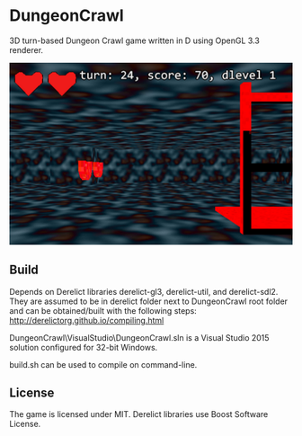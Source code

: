 # DungeonCrawl
3D turn-based Dungeon Crawl game written in D using OpenGL 3.3 renderer.

![Screenshot](/screenshot.jpg)

## Build
Depends on Derelict libraries derelict-gl3, derelict-util, and derelict-sdl2.
They are assumed to be in derelict folder next to DungeonCrawl root folder and can be obtained/built
with the following steps: http://derelictorg.github.io/compiling.html

DungeonCrawl\VisualStudio\DungeonCrawl.sln is a Visual Studio 2015 solution configured for 32-bit Windows.

build.sh can be used to compile on command-line.

## License
The game is licensed under MIT.
Derelict libraries use Boost Software License.
